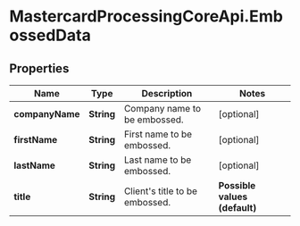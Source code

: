 # MastercardProcessingCoreApi.EmbossedData

## Properties

Name | Type | Description | Notes
------------ | ------------- | ------------- | -------------
**companyName** | **String** | Company name to be embossed.  | [optional] 
**firstName** | **String** | First name to be embossed.  | [optional] 
**lastName** | **String** | Last name to be embossed.  | [optional] 
**title** | **String** | Client&#39;s title to be embossed.  | **Possible values (default)**  | |------------------------------- | | MR                             | | MRS                            | | MISS                           |  *Disclaimer: Please contact the MP representative should other values be required. Available values will need to be agreed by the MP and the Issuer prior to the onboarding process as they need to be configured on the MP&#39;s side.*  | [optional] 


